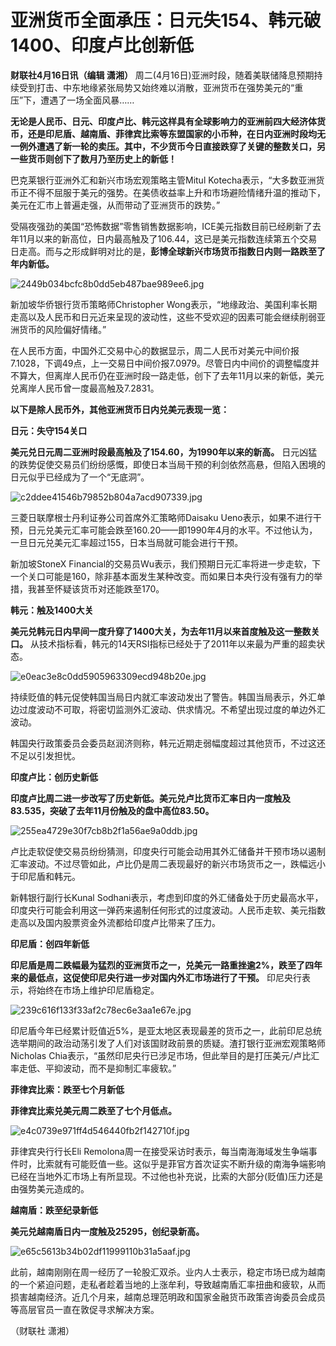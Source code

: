 # 亚洲货币全面承压：日元失154、韩元破1400、印度卢比创新低

**财联社4月16日讯（编辑 潇湘）**
周二(4月16日)亚洲时段，随着美联储降息预期持续受到打击、中东地缘紧张局势又始终难以消散，亚洲货币在强势美元的“重压”下，遭遇了一场全面风暴……

**无论是人民币、日元、印度卢比、韩元这样具有全球影响力的亚洲前四大经济体货币，还是印尼盾、越南盾、菲律宾比索等东盟国家的小币种，在日内亚洲时段均无一例外遭遇了新一轮的卖压。其中，不少货币今日直接跌穿了关键的整数关口，另一些货币则创下了数月乃至历史上的新低！**

巴克莱银行亚洲外汇和新兴市场宏观策略主管Mitul
Kotecha表示，“大多数亚洲货币正不得不屈服于美元的强势。在美债收益率上升和市场避险情绪升温的推动下，美元在汇市上普遍走强，从而带动了亚洲货币的跌势。”

受隔夜强劲的美国“恐怖数据”零售销售数据影响，ICE美元指数目前已经刷新了去年11月以来的新高位，日内最高触及了106.44，这已是美元指数连续第五个交易日走高。而与之形成鲜明对比的是，**彭博全球新兴市场货币指数日内则一路跌至了年内新低。**

![2449b034bcfc8b0dd5eb487bae989ee6.jpg](https://raw.githubusercontent.com/qqhsx/qqnews_image/main/2024/04/16/亚洲货币全面承压：日元失154、韩元破1400、印度卢比创新低/2449b034bcfc8b0dd5eb487bae989ee6.jpg)

新加坡华侨银行货币策略师Christopher
Wong表示，“地缘政治、美国利率长期走高以及人民币和日元近来呈现的波动性，这些不受欢迎的因素可能会继续削弱亚洲货币的风险偏好情绪。”

在人民币方面，中国外汇交易中心的数据显示，周二人民币对美元中间价报7.1028，下调49点，上一交易日中间价报7.0979。尽管日内中间价的调整幅度并不算大，但离岸人民币仍在亚洲时段一路走低，创下了去年11月以来的新低，美元兑离岸人民币曾一度最高触及7.2831。

**以下是除人民币外，其他亚洲货币日内兑美元表现一览：**

**日元：失守154关口**

**美元兑日元周二亚洲时段最高触及了154.60，为1990年以来的新高。**
日元凶猛的跌势促使交易员们纷纷感慨，即使日本当局干预的利剑依然高悬，但陷入困境的日元似乎已经成为了一个“无底洞”。

![c2ddee41546b79852b804a7acd907339.jpg](https://raw.githubusercontent.com/qqhsx/qqnews_image/main/2024/04/16/亚洲货币全面承压：日元失154、韩元破1400、印度卢比创新低/c2ddee41546b79852b804a7acd907339.jpg)

三菱日联摩根士丹利证券公司首席外汇策略师Daisaku
Ueno表示，如果不进行干预，日元兑美元汇率可能会跌至160.20——即1990年4月的水平。不过他认为，一旦日元兑美元汇率超过155，日本当局就可能会进行干预。

新加坡StoneX
Financial的交易员Wu表示，我们预期日元汇率将进一步走软，下一个关口可能是160，除非基本面发生某种改变。而如果日本央行没有强有力的举措，我甚至怀疑该货币对还能跌至170。

**韩元：触及1400大关**

**美元兑韩元日内早间一度升穿了1400大关，为去年11月以来首度触及这一整数关口。**
从技术指标看，韩元的14天RSI指标已经处于了2011年以来最为严重的超卖状态。

![e0eac3e8c0dd5905963309ecd948b20e.jpg](https://raw.githubusercontent.com/qqhsx/qqnews_image/main/2024/04/16/亚洲货币全面承压：日元失154、韩元破1400、印度卢比创新低/e0eac3e8c0dd5905963309ecd948b20e.jpg)

持续贬值的韩元促使韩国当局日内就汇率波动发出了警告。韩国当局表示，外汇单边过度波动不可取，将密切监测外汇波动、供求情况。不希望出现过度的单边外汇波动。

韩国央行政策委员会委员赵润济则称，韩元近期走弱幅度超过其他货币，不过这还不足以引发担忧。

**印度卢比：创历史新低**

**印度卢比周二进一步改写了历史新低。美元兑卢比货币汇率日内一度触及83.535，突破了去年11月份触及的盘中高位83.50。**

![255ea4729e30f7cb8b2f1a56ae9a0ddb.jpg](https://raw.githubusercontent.com/qqhsx/qqnews_image/main/2024/04/16/亚洲货币全面承压：日元失154、韩元破1400、印度卢比创新低/255ea4729e30f7cb8b2f1a56ae9a0ddb.jpg)

卢比走软促使交易员纷纷猜测，印度央行可能会动用其外汇储备并干预市场以遏制汇率波动。不过尽管如此，卢比仍是周二表现最好的新兴市场货币之一，跌幅远小于印尼盾和韩元。

新韩银行副行长Kunal
Sodhani表示，考虑到印度的外汇储备处于历史最高水平，印度央行可能会利用这一弹药来遏制任何形式的过度波动。人民币走软、美元指数走高以及国内股票资金外流都给印度卢比带来了压力。

**印尼盾：创四年新低**

**印尼盾是周二跌幅最为猛烈的亚洲货币之一，兑美元一路重挫逾2%，跌至了四年来的最低点，这促使印尼央行进一步对国内外汇市场进行了干预。**
印尼央行表示，将始终在市场上维护印尼盾稳定。

![239c616f133f33af2c78ec6e3aa1e67e.jpg](https://raw.githubusercontent.com/qqhsx/qqnews_image/main/2024/04/16/亚洲货币全面承压：日元失154、韩元破1400、印度卢比创新低/239c616f133f33af2c78ec6e3aa1e67e.jpg)

印尼盾今年已经累计贬值近5%，是亚太地区表现最差的货币之一，此前印尼总统选举期间的政治动荡引发了人们对该国财政前景的质疑。渣打银行亚洲宏观策略师Nicholas
Chia表示，“虽然印尼央行已涉足市场，但此举目的是打压美元/卢比汇率走低、平抑波动，而不是抑制汇率疲软。”

**菲律宾比索：跌至七个月新低**

**菲律宾比索兑美元周二跌至了七个月低点。**

![e4c0739e971ff4d546440fb2f142710f.jpg](https://raw.githubusercontent.com/qqhsx/qqnews_image/main/2024/04/16/亚洲货币全面承压：日元失154、韩元破1400、印度卢比创新低/e4c0739e971ff4d546440fb2f142710f.jpg)

菲律宾央行行长Eli
Remolona周一在接受采访时表示，每当南海海域发生争端事件时，比索就有可能贬值一些。这似乎是菲官方首次证实不断升级的南海争端影响已经在当地外汇市场上有所显现。不过他也补充说，比索的大部分(贬值)压力还是由强势美元造成的。

**越南盾：跌至纪录新低**

**美元兑越南盾日内一度触及25295，创纪录新高。**

![e65c5613b34b02df11999110b31a5aaf.jpg](https://raw.githubusercontent.com/qqhsx/qqnews_image/main/2024/04/16/亚洲货币全面承压：日元失154、韩元破1400、印度卢比创新低/e65c5613b34b02df11999110b31a5aaf.jpg)

此前，越南刚刚在周一经历了一轮股汇双杀。业内人士表示，稳定市场已成为越南的一个紧迫问题，走私者趁着当地的上涨牟利，导致越南盾汇率扭曲和疲软，从而损害越南经济。近几个月来，越南总理范明政和国家金融货币政策咨询委员会成员等高层官员一直在敦促寻求解决方案。

（财联社 潇湘）

